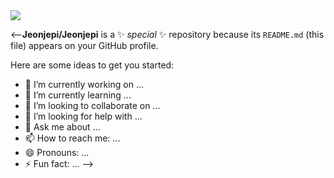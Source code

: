 
<img src="[https://img.shields.io/badge/java-%23007396.svg?&style=for-the-badge&logo=java&logoColor=white](https://github-readme-stats.vercel.app/api/top-langs/?username=Jeonjepilayout=compact)](https://github.com/delay-100/github-readme-stats)" />

<--**Jeonjepi/Jeonjepi** is a ✨ _special_ ✨ repository because its `README.md` (this file) appears on your GitHub profile.

Here are some ideas to get you started:

- 🔭 I’m currently working on ...
- 🌱 I’m currently learning ...
- 👯 I’m looking to collaborate on ...
- 🤔 I’m looking for help with ...
- 💬 Ask me about ...
- 📫 How to reach me: ...
- 😄 Pronouns: ...
- ⚡ Fun fact: ...
-->
